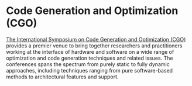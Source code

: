 # Code Generation and Optimization (CGO)

[The International Symposium on Code Generation and Optimization (CGO)](http://www.cgo.org/) provides a premier venue to bring together researchers and practitioners working at the interface of hardware and software on a wide range of optimization and code generation techniques and related issues. The conferences spans the spectrum from purely static to fully dynamic approaches, including techniques ranging from pure software-based methods to architectural features and support.